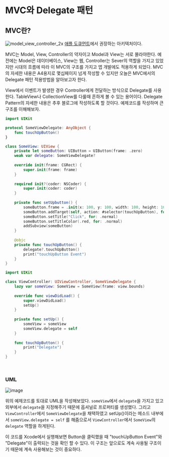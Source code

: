 # MVC와 Delegate 패턴

## MVC란?
![model_view_controller_2x](https://user-images.githubusercontent.com/80380535/151768417-80ce15e4-ea60-430e-83c8-6162a5a6b3b5.png)
[애플 도큐먼트](https://developer.apple.com/library/archive/documentation/General/Conceptual/DevPedia-CocoaCore/MVC.html)에서 권장하는 아키텍처이다.

MVC는 Model, View, Controller의 약자이고 Model과 View는 서로 몰라야한다.
예전에는 Model은 데이터베이스, View는 웹, Controller는 Sever의 역할을 가지고 있었지만
시대의 흐름에 따라 이 MVC의 구조를 가지고 앱 개발에도 적용하게 되었다.
MVC의 자세한 내용은 A4용지로 몇십페이지 넘게 작성할 수 있지만
오늘은 MVC에서의 Delegate 패턴 적용방법을 알아보고자 한다.

View에서 이벤트가 발생한 경우 Controller에게 전달하는 방식으로 Delegate를 사용한다.
TableView나 CollectionView를 다룰때 흔하게 볼 수 있는 용어이다.
Delegate Pattern의 자세한 내용은 추후 블로그에 작성하도록 할 것이다.
예제코드를 작성하며 큰 구조를 이해해보자.
&nbsp; 
```swift
import UIKit

protocol SomeViewDelegate: AnyObject {
    func touchUpButton()
}

class SomeView: UIView {
    private let someButton: UIButton = UIButton(frame: .zero)
    weak var delegate: SomeViewDelegate?
    
    override init(frame: CGRect) {
        super.init(frame: frame)
    }
    
    required init?(coder: NSCoder) {
        super.init(coder: coder)
    }
    
    private func setUpbutton() {
        someButton.frame = .init(x: 100, y: 100, width: 100, height: 100)
        someButton.addTarget(self, action: #selector(touchUpButton), for: .touchUpInside)
        someButton.setTitle("Click", for: .normal)
        someButton.setTitleColor(.red, for: .normal)
        addSubview(someButton)
    }
    
    @objc
    private func touchUpButton() {
        delegate?.touchUpButton()
        print("touchUpButton Event")
    }
}
```

```swift
import UIKit

class ViewController: UIViewController, SomeViewDelegate {
    lazy var someView: SomeView = SomeView(frame: view.bounds)
    
    override func viewDidLoad() {
        super.viewDidLoad()
        setUp()
    }
    
    private func setUp() {
        someView = someView
        someView.delegate = self
    }
    
    func touchUpButton() {
        print("Delegate")
    }
}
```
&nbsp; 

### UML
![image](https://user-images.githubusercontent.com/80380535/151775253-9d632d92-9a9b-474d-bd77-cce20e9dd5ba.png)

위의 예제코드를 토대로 UML을 작성해보았다.
`someView`에서 `delegate`을 가지고 있고 외부에서 `delegate`을 지정해주기 때문에 옵셔널로 프로퍼티를 생성했다.
그리고 `ViewController`에서 `SomeViewDelegate`을 채택하였고
setUp()이라는 메소드 내부에서 `someView.delegate = self` 를 해줌으로서 `ViewController`에서 `SomeView`의 `delegate` 역할을 하게된다.

이 코드를 Xcode에서 실행해보면 Button을 클릭했을 때 "touchUpButton Event"와 "Delegate"이 출력되는 것을 확인 할 수 있다. 이 구조는 앞으로도 계속 사용될 구조이기 때문에 계속 사용해보는 것이 중요하다.

